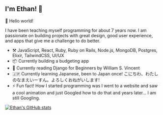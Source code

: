 ## I'm Ethan! :wave:

🎊 Hello world!

I have been teaching myself programming for about 7 years now. I am passionate on building projects with great design, good user experience, and apps that give me a challenge to do better.

- :hammer_and_pick: JavaScript, React, Ruby, Ruby on Rails, Node.js, MongoDB, Postgres, Elixir, TailwindCSS, UI/UX
- :package: Currently building a budgeting app
- :book: Currently reading Django for Beginners by William S. Vincent
- 🇯🇵 Currently learning Japanese, been to Japan once! こにちわ、わたしのなまえいーすん。よろしくおねがいします!
- ⚡ Fun fact! How I started programming was I went to a website and saw a cool animation and just Googled how to do that and years later... I am still Googling.

[![Ethan's GitHub stats](https://github-readme-stats.vercel.app/api?username=moffatethan)](https://github.com/anuraghazra/github-readme-stats)
